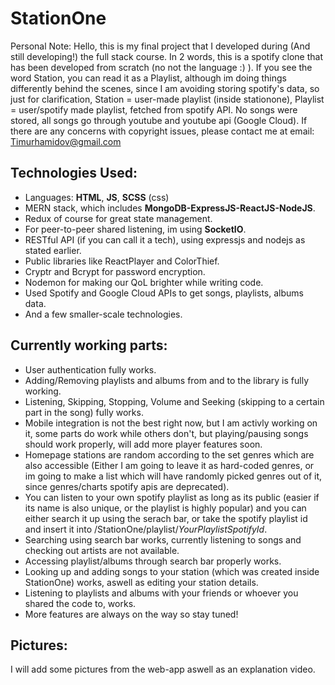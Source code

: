 ﻿# StationOne

Personal Note:
Hello, this is my final project that I developed during (And still developing!) the full stack course.
In 2 words, this is a spotify clone that has been developed from scratch (no not the language :) ).
If you see the word Station, you can read it as a Playlist, although im doing things differently behind the scenes, since I am avoiding storing spotify's data, so just for clarification, Station = user-made playlist (inside stationone), Playlist = user/spotify made playlist, fetched from spotify API.
No songs were stored, all songs go through youtube and youtube api (Google Cloud).
If there are any concerns with copyright issues, please contact me at email: Timurhamidov@gmail.com


## Technologies Used:

- Languages: **HTML**, **JS**, **SCSS** (css)
- MERN stack, which includes **MongoDB-ExpressJS-ReactJS-NodeJS**.
- Redux of course for great state management.
- For peer-to-peer shared listening, im using **SocketIO**.
- RESTful API (if you can call it a tech), using expressjs and nodejs as stated earlier.
- Public libraries like ReactPlayer and ColorThief.
- Cryptr and Bcrypt for password encryption.
- Nodemon for making our QoL brighter while writing code.
- Used Spotify and Google Cloud APIs to get songs, playlists, albums data.
- And a few smaller-scale technologies.


## Currently working parts:

- User authentication fully works.
- Adding/Removing playlists and albums from and to the library is fully working.
- Listening, Skipping, Stopping, Volume and Seeking (skipping to a certain part in the song) fully works.
- Mobile integration is not the best right now, but I am activly working on it, some parts do work while others don't, but playing/pausing songs should work properly, will add more player features soon.
- Homepage stations are random according to the set genres which are also accessible (Either I am going to leave it as hard-coded genres, or im going to make a list which will have randomly picked genres out of it, since genres/charts spotify apis are deprecated).
- You can listen to your own spotify playlist as long as its public (easier if its name is also unique, or the playlist is highly popular) and you can either search it up using the serach bar, or take the spotify playlist id and insert it into /StationOne/playlist/*YourPlaylistSpotifyId*.
- Searching using search bar works, currently listening to songs and checking out artists are not available.
- Accessing playlist/albums through search bar properly works.
- Looking up and adding songs to your station (which was created inside StationOne) works, aswell as editing your station details.
- Listening to playlists and albums with your friends or whoever you shared the code to, works.
- More features are always on the way so stay tuned!


## Pictures:

I will add some pictures from the web-app aswell as an explanation video.
